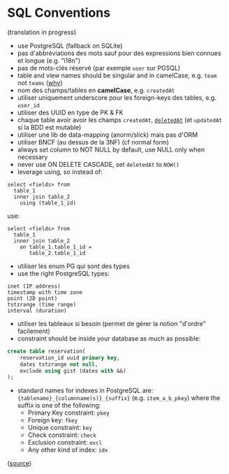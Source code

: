 # SQL Conventions

(translation in progress)

* use PostgreSQL (fallback on SQLite)
* pas d'abbréviations des mots sauf pour des expressions bien connues et longue (e.g. "i18n")
* pas de mots-clés réservé (par exemple `user` sur PGSQL)
* table and view names should be singular and in camelCase, e.g. `team` not `teams` ([why](https://launchbylunch.com/posts/2014/Feb/16/sql-naming-conventions/#singular-relations))
* nom des champs/tables en **camelCase**, e.g. `createdAt`
* utiliser uniquement underscore pour les foreign-keys des tables, e.g. `user_id`
* utiliser des UUID en type de  PK & FK
* chaque table avoir avoir les champs `createdAt`, [`deletedAt`](http://stackoverflow.com/questions/8289100/create-unique-constraint-with-null-columns/8289253#8289253) (et `updatedAt` si la BDD est mutable)
* utiliser une lib de data-mapping (anorm/slick) mais pas d'ORM
* utiliser BNCF (au dessus de la 3NF) (cf normal form)
* always set column to NOT NULL by default, use NULL only when necessary
* never use ON DELETE CASCADE, set `deletedAt` to `NOW()`
* leverage using, so instead of:

```
select <fields> from
  table_1
  inner join table_2
    using (table_1_id)
```

use:

```
select <fields> from
  table_1
  inner join table_2
    on table_1.table_1_id =
       table_2.table_1_id
```

* utiliser les enum PG qui sont des types
* use the right PostgreSQL types:

```
inet (IP address)
timestamp with time zone
point (2D point)
tstzrange (time range)
interval (duration)
```

* utiliser les tableaux si besoin (permet de gérer la notion "d'ordre" facilement)
* constraint should be inside your database as much as possible:

```sql
create table reservation(
    reservation_id uuid primary key,
    dates tstzrange not null,
    exclude using gist (dates with &&)
);
```

* standard names for indexes in PostgreSQL are: `{tablename}_{columnname(s)}_{suffix}` (e.g. `item_a_b_pkey`) where the suffix is one of the following:
  * Primary Key constraint: `pkey`
  * Foreign key: `fkey`
  * Unique constraint: `key`
  * Check constraint: `check`
  * Exclusion constraint: `excl`
  * Any other kind of index: `idx`

([source](http://stackoverflow.com/questions/4107915/postgresql-default-constraint-names/4108266#4108266))
